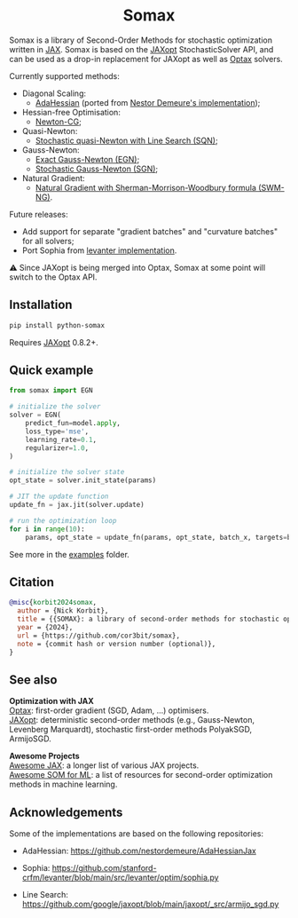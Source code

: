 <h1 align='center'>Somax</h1>

Somax is a library of Second-Order Methods for stochastic optimization 
written in [JAX](https://github.com/google/jax).
Somax is based on the [JAXopt](https://github.com/google/jaxopt) StochasticSolver API, 
and can be used as a drop-in 
replacement for JAXopt as well as 
[Optax](https://github.com/google-deepmind/optax) solvers.

Currently supported methods:
- Diagonal Scaling:
    - [AdaHessian](https://ojs.aaai.org/index.php/AAAI/article/view/17275)
  (ported from [Nestor Demeure's implementation](https://github.com/nestordemeure/AdaHessianJax));
- Hessian-free Optimisation:
    - [Newton-CG](https://epubs.siam.org/doi/10.1137/10079923X);
- Quasi-Newton:
    - [Stochastic quasi-Newton with Line Search (SQN)](https://www.sciencedirect.com/science/article/pii/S0005109821000236);
- Gauss-Newton:
    - [Exact Gauss-Newton (EGN)](https://arxiv.org/abs/2405.14402);
    - [Stochastic Gauss-Newton (SGN)](https://arxiv.org/abs/2006.02409);
- Natural Gradient:
    - [Natural Gradient with Sherman-Morrison-Woodbury formula (SWM-NG)](https://arxiv.org/abs/1906.02353).


Future releases:
- Add support for separate "gradient batches" 
and "curvature batches" for all solvers; 
- Port Sophia from [levanter implementation](https://github.com/stanford-crfm/levanter/blob/main/src/levanter/optim/sophia.py).



⚠️ Since JAXopt is being merged into Optax, 
Somax at some point will switch to the Optax API.  



## Installation

```bash
pip install python-somax
```

Requires [JAXopt](https://github.com/patrick-kidger/equinox) 0.8.2+.




## Quick example


```py
from somax import EGN

# initialize the solver
solver = EGN(
    predict_fun=model.apply,
    loss_type='mse',
    learning_rate=0.1,
    regularizer=1.0,
)

# initialize the solver state
opt_state = solver.init_state(params)

# JIT the update function
update_fn = jax.jit(solver.update)

# run the optimization loop
for i in range(10):
    params, opt_state = update_fn(params, opt_state, batch_x, targets=batch_y)
```

See more in the [examples](examples) folder.


## Citation


```bibtex
@misc{korbit2024somax,
  author = {Nick Korbit},
  title = {{SOMAX}: a library of second-order methods for stochastic optimization written in {JAX}},
  year = {2024},
  url = {https://github.com/cor3bit/somax},
  note = {commit hash or version number (optional)},
}
```



## See also

**Optimization with JAX**  
[Optax](https://github.com/google-deepmind/optax): first-order gradient (SGD, Adam, ...) optimisers.  
[JAXopt](https://github.com/google/jaxopt): deterministic second-order methods (e.g., Gauss-Newton, Levenberg
Marquardt), stochastic first-order methods PolyakSGD, ArmijoSGD.

**Awesome Projects**  
[Awesome JAX](https://github.com/n2cholas/awesome-jax): a longer list of various JAX projects.  
[Awesome SOM for ML](https://github.com/cor3bit/awesome-som4ml): a list
of resources for second-order optimization methods in machine learning.  





## Acknowledgements

Some of the implementations are based on the following repositories:

- AdaHessian: https://github.com/nestordemeure/AdaHessianJax

- Sophia: https://github.com/stanford-crfm/levanter/blob/main/src/levanter/optim/sophia.py 

- Line Search: https://github.com/google/jaxopt/blob/main/jaxopt/_src/armijo_sgd.py